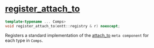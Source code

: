 # [register_attach_to](register_attach_to.hpp)

```cpp
template<typename ... Comps>
void register_attach_to(entt::registry & r) noexcept;
```

Registers a standard implementation of the [attach_to](../../../meta/attach_to.md) `meta component` for each type in `Comps`.